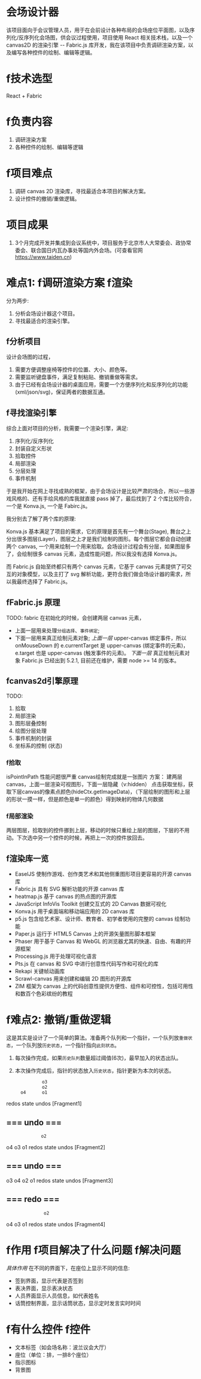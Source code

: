 # 会场设计器
该项目面向于会议管理人员，用于在会前设计各种布局的会场座位平面图，以及序列化/反序列化会场图，供会议过程使用，项目使用 React 相关技术栈，以及一个 canvas2D 的渲染引擎 -- Fabric.js 库开发，我在该项目中负责调研渲染方案，以及编写各种控件的绘制、编辑等逻辑。

# f技术选型
React + Fabric

# f负责内容
1. 调研渲染方案
2. 各种控件的绘制、编辑等逻辑

# f项目难点
1. 调研 canvas 2D 渲染库，寻找最适合本项目的解决方案。
2. 设计控件的撤销/重做逻辑。

# 项目成果
1. 3个月完成开发并集成到会议系统中，项目服务于北京市人大常委会、政协常委会、联合国日内瓦办事处等国内外会场。(可查看官网 https://www.taiden.cn)

# 难点1: f调研渲染方案 f渲染
分为两步:
1. 分析会场设计器这个项目。
2. 寻找最适合的渲染引擎。
## f分析项目
设计会场图的过程，
1. 需要方便调整座椅等控件的位置、大小、颜色等。
2. 需要监听键盘事件，满足复制粘贴、撤销重做等需求。
3. 由于已经有会场设计器的桌面应用，需要一个方便序列化和反序列化的功能(xml/json/svg)，保证两者的数据互通。
## f寻找渲染引擎
综合上面对项目的分析，我需要一个渲染引擎，满足:
1. 序列化/反序列化
2. 封装自定义形状
2. 拾取控件
3. 局部渲染
4. 分层处理
5. 事件机制

于是我开始在网上寻找成熟的框架，由于会场设计是比较严肃的场合，所以一些游戏风格的、还有手绘风格的库我就直接 pass 掉了，最后找到了 2 个库比较符合，一个是 Konva.js, 一个是 Fabirc.js。

我分别去了解了两个库的原理:

Konva.js 基本满足了项目的需求，它的原理是首先有一个舞台(Stage), 舞台之上分出很多图层(Layer)，图层之上才是我们绘制的图形。每个图层它都会自动创建两个 canvas, 一个用来绘制一个用来拾取。会场设计过程会有分层，如果图层多了，会绘制很多 canvas 元素，造成性能问题，所以我没有选择 Konva.js。

而 Fabric.js 自始至终都只有两个 canvas 元素，它基于 canvas 元素提供了可交互的对象模型，以及主打了 svg 解析功能，更符合我们做会场设计器的需求，所以我最终选择了 Fabric.js。

## fFabric.js 原理
TODO: 
fabric 在初始化的时候，会创建两层 canvas 元素，
* 上面一层用来处理`分组选择`、`事件绑定`;
* 下面一层用来真正绘制元素对象;
*上面一层*
upper-canvas 绑定事件，所以 onMouseDown 的 e.currentTarget 是 upper-canvas (绑定事件的元素)，e.target 也是 upper-canvas (触发事件的元素)。
*下面一层*
真正绘制元素对象
Fabric.js 已经出到 5.2.1, 目前还在维护，需要 node >= 14 的版本。

## fcanvas2d引擎原理
TODO:
1. 拾取
2. 局部渲染
3. 图形层叠控制
4. 绘图分层处理
5. 事件机制的封装
6. 坐标系的控制 (状态)
### f拾取
isPointInPath 性能问题很严重
canvas绘制完成就是一张图片
方案：
建两层canvas，上面一层渲染可视图形，下面一层隐藏（v:hidden）
点击获取坐标，获取下层canvas的像素点颜色(hideCtx.getImageData)，（下层绘制的图形和上层的形状一摸一样，但是颜色是单一的颜色）得到映射的物体几何数据
### f局部渲染
两层图层，拾取到的控件挪到上层，移动的时候只重绘上层的图层，下层的不用动。下次选中另一个控件的时候，再把上一次的控件放回去。

## f渲染库一览
* EaselJS 使制作游戏、创作类艺术和其他侧重图形项目更容易的开源 canvas 库
* Fabric.js 具有 SVG 解析功能的开源 canvas 库
* heatmap.js 基于 canvas 的热点图的开源库
* JavaScript InfoVis Toolkit 创建交互式的 2D Canvas 数据可视化
* Konva.js 用于桌面端和移动端应用的 2D canvas 库
* p5.js 包含给艺术家、设计师、教育者、初学者使用的完整的 canvas 绘制功能
* Paper.js 运行于 HTML5 Canvas 上的开源矢量图形脚本框架
* Phaser 用于基于 Canvas 和 WebGL 的浏览器尤其的快速、自由、有趣的开源框架
* Processing.js 用于处理可视化语言
* Pts.js 在 canvas 和 SVG 中进行创意性代码写作和可视化的库
* Rekapi 关键帧动画库
* Scrawl-canvas 用来创建和编辑 2D 图形的开源库
* ZIM 框架为 canvas 上的代码创意性提供方便性、组件和可控性，包括可用性和数百个色彩缤纷的教程


# f难点2: 撤销/重做逻辑
这是其实是设计了一个简单的算法。准备两个队列和一个指针，一个队列放`重做状态`，一个队列放`历史状态`，一个指针指向`此刻状态`。
1. 每次操作完成，如果`历史队列`数量超过阈值(6次)，最早加入的状态出队。
2. 本次操作完成后，指针的状态放入`历史状态`，指针更新为本次的状态。

                 o3
                 o2
         o4      o1 
redos   state   undos  [Fragment1]

## === undo ===

                 o2
 o4       o3     o1
redos   state   undos  [Fragment2]

## === undo ===

  o3
  o4      o2     o1
redos   state   undos  [Fragment3]

## === redo ===

                  o2
  o4      o3      o1
redos   state   undos  [Fragment4]


# f作用 f项目解决了什么问题 f解决问题
*具体作用*
在不同的界面下，在座位上显示不同的信息:
* 签到界面，显示代表是否签到
* 表决界面，显示表决状态
* 人员界面显示人员信息，如代表姓名
* 话筒控制界面，显示话筒状态，显示定时发言实时时间

# f有什么控件 f控件
* 文本标签（如会场名称：波兰议会大厅）
* 座位（单位：排，一排8个座位）
* 指示图标
* 背景图
